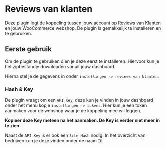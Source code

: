 # Reviews van klanten

Deze plugin legt de koppeling tussen 
jouw account op [Reviews van Klanten](https://reviewsvanklanten.nl)
en jouw WooCommerce webshop. De plugin is gemakkelijk te installeren
en te gebruiken.

## Eerste gebruik

Om de plugin te gebruiken dien je deze eerst te installeren. 
Hiervoor kun je het zipbestandje downloaden vanuit jouw dashboard.

Hierna stel je de gegevens in onder `instellingen -> reviews van klanten`.


### Hash & Key
De plugin vraagt om een `API Key`, deze kun je vinden in jouw dashboard
onder het menu kopje `instellingen -> tokens`. Hier kun je een token aanmaken
voor de webshop waar je de koppeling mee wil leggen.

__Kopieer deze Key meteen na het aanmaken. De Key is verder niet meer in te zien.__

Naast de `API Key` is er ook een `Site Hash` nodig. In het overzicht 
van bedrijven kun je deze vinden onder de naam `ID`.
